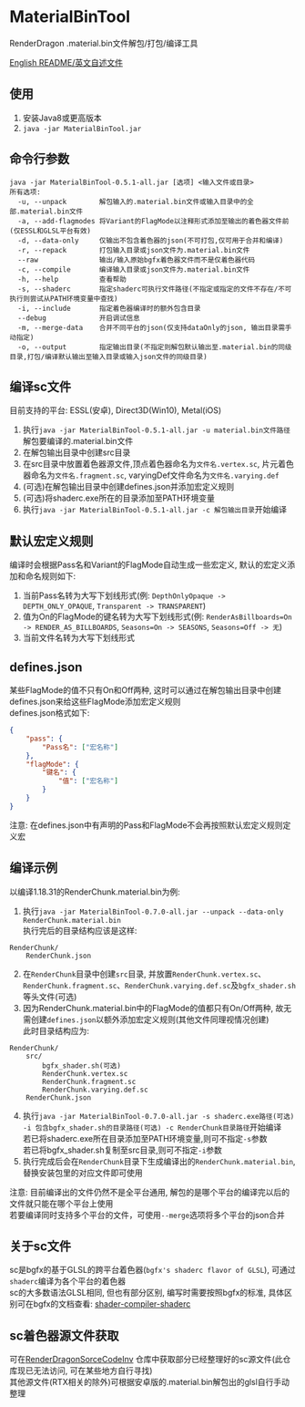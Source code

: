 # MaterialBinTool
RenderDragon .material.bin文件解包/打包/编译工具

[English README/英文自述文件](README.en-us.md)

## 使用
1. 安装Java8或更高版本
2. `java -jar MaterialBinTool.jar`

## 命令行参数
```
java -jar MaterialBinTool-0.5.1-all.jar [选项] <输入文件或目录>
所有选项:
  -u, --unpack        解包输入的.material.bin文件或输入目录中的全部.material.bin文件
  -a, --add-flagmodes 将Variant的FlagMode以注释形式添加至输出的着色器文件前(仅ESSL和GLSL平台有效)
  -d, --data-only     仅输出不包含着色器的json(不可打包,仅可用于合并和编译)
  -r, --repack        打包输入目录或json文件为.material.bin文件
  --raw               输出/输入原始bgfx着色器文件而不是仅着色器代码
  -c, --compile       编译输入目录或json文件为.material.bin文件
  -h, --help          查看帮助
  -s, --shaderc       指定shaderc可执行文件路径(不指定或指定的文件不存在/不可执行则尝试从PATH环境变量中查找)
  -i, --include       指定着色器编译时的额外包含目录
  --debug             开启调试信息
  -m, --merge-data    合并不同平台的json(仅支持dataOnly的json, 输出目录需手动指定)
  -o, --output        指定输出目录(不指定则解包默认输出至.material.bin的同级目录,打包/编译默认输出至输入目录或输入json文件的同级目录)
```

## 编译sc文件
目前支持的平台: ESSL(安卓), Direct3D(Win10), Metal(iOS)
1. 执行`java -jar MaterialBinTool-0.5.1-all.jar -u material.bin文件路径`解包要编译的.material.bin文件
2. 在解包输出目录中创建src目录
3. 在src目录中放置着色器源文件,顶点着色器命名为`文件名.vertex.sc`, 片元着色器命名为`文件名.fragment.sc`, varyingDef文件命名为`文件名.varying.def`
4. (可选)在解包输出目录中创建defines.json并添加宏定义规则
5. (可选)将shaderc.exe所在的目录添加至PATH环境变量
6. 执行`java -jar MaterialBinTool-0.5.1-all.jar -c 解包输出目录`开始编译

## 默认宏定义规则
编译时会根据Pass名和Variant的FlagMode自动生成一些宏定义, 默认的宏定义添加和命名规则如下:
1. 当前Pass名转为大写下划线形式(例: `DepthOnlyOpaque -> DEPTH_ONLY_OPAQUE`, `Transparent -> TRANSPARENT`)
2. 值为On的FlagMode的键名转为大写下划线形式(例: `RenderAsBillboards=On -> RENDER_AS_BILLBOARDS`, `Seasons=On -> SEASONS`, `Seasons=Off -> 无`)
3. 当前文件名转为大写下划线形式

## defines.json
某些FlagMode的值不只有On和Off两种, 这时可以通过在解包输出目录中创建defines.json来给这些FlagMode添加宏定义规则   
defines.json格式如下:
```json
{
    "pass": {
        "Pass名": ["宏名称"]
    },
    "flagMode": {
        "键名": {
            "值": ["宏名称"]
        }
    }
}
```
注意: 在defines.json中有声明的Pass和FlagMode不会再按照默认宏定义规则定义宏

## 编译示例
以编译1.18.31的RenderChunk.material.bin为例:
1. 执行`java -jar MaterialBinTool-0.7.0-all.jar --unpack --data-only RenderChunk.material.bin`   
执行完后的目录结构应该是这样:
```
RenderChunk/
    RenderChunk.json
```
2. 在`RenderChunk`目录中创建`src`目录, 并放置`RenderChunk.vertex.sc`、`RenderChunk.fragment.sc`、`RenderChunk.varying.def.sc`及`bgfx_shader.sh`等头文件(可选)
3. 因为RenderChunk.material.bin中的FlagMode的值都只有On/Off两种, 故无需创建`defines.json`以额外添加宏定义规则(其他文件同理视情况创建)   
此时目录结构应为:
```
RenderChunk/
    src/
        bgfx_shader.sh(可选)
        RenderChunk.vertex.sc
        RenderChunk.fragment.sc
        RenderChunk.varying.def.sc
    RenderChunk.json
```
4. 执行`java -jar MaterialBinTool-0.7.0-all.jar -s shaderc.exe路径(可选) -i 包含bgfx_shader.sh的目录路径(可选) -c RenderChunk目录路径`开始编译   
若已将shaderc.exe所在目录添加至PATH环境变量,则可不指定`-s`参数   
若已将bgfx_shader.sh复制至src目录,则可不指定`-i`参数
5. 执行完成后会在`RenderChunk`目录下生成编译出的`RenderChunk.material.bin`,替换安装包里的对应文件即可使用   
   
注意: 目前编译出的文件仍然不是全平台通用, 解包的是哪个平台的编译完以后的文件就只能在哪个平台上使用   
若要编译同时支持多个平台的文件，可使用`--merge`选项将多个平台的json合并

## 关于sc文件
sc是bgfx的基于GLSL的跨平台着色器(`bgfx's shaderc flavor of GLSL`), 可通过`shaderc`编译为各个平台的着色器   
sc的大多数语法GLSL相同, 但也有部分区别, 编写时需要按照bgfx的标准, 具体区别可在bgfx的文档查看: [shader-compiler-shaderc](https://bkaradzic.github.io/bgfx/tools.html#shader-compiler-shaderc)

## sc着色器源文件获取
可在[RenderDragonSorceCodeInv](https://github.com/OEOTYAN/RenderDragonSorceCodeInv) 仓库中获取部分已经整理好的sc源文件(此仓库现已无法访问, 可在某些地方自行寻找)    
其他源文件(RTX相关的除外)可根据安卓版的.material.bin解包出的glsl自行手动整理    
